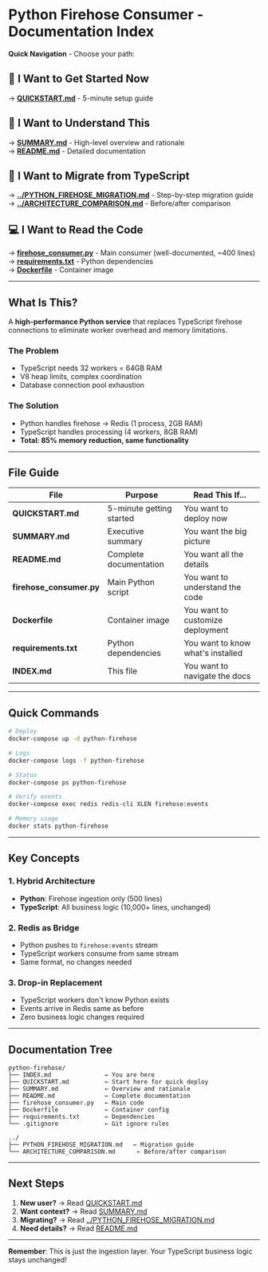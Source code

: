 # Python Firehose Consumer - Documentation Index

**Quick Navigation** - Choose your path:

## 🚀 I Want to Get Started Now
→ **[QUICKSTART.md](./QUICKSTART.md)** - 5-minute setup guide

## 📖 I Want to Understand This
→ **[SUMMARY.md](./SUMMARY.md)** - High-level overview and rationale  
→ **[README.md](./README.md)** - Detailed documentation

## 🔄 I Want to Migrate from TypeScript
→ **[../PYTHON_FIREHOSE_MIGRATION.md](../PYTHON_FIREHOSE_MIGRATION.md)** - Step-by-step migration guide  
→ **[../ARCHITECTURE_COMPARISON.md](../ARCHITECTURE_COMPARISON.md)** - Before/after comparison

## 💻 I Want to Read the Code
→ **[firehose_consumer.py](./firehose_consumer.py)** - Main consumer (well-documented, ~400 lines)  
→ **[requirements.txt](./requirements.txt)** - Python dependencies  
→ **[Dockerfile](./Dockerfile)** - Container image

---

## What Is This?

A **high-performance Python service** that replaces TypeScript firehose connections to eliminate worker overhead and memory limitations.

### The Problem
- TypeScript needs 32 workers = 64GB RAM
- V8 heap limits, complex coordination
- Database connection pool exhaustion

### The Solution
- Python handles firehose → Redis (1 process, 2GB RAM)
- TypeScript handles processing (4 workers, 8GB RAM)
- **Total: 85% memory reduction, same functionality**

---

## File Guide

| File | Purpose | Read This If... |
|------|---------|-----------------|
| **QUICKSTART.md** | 5-minute getting started | You want to deploy now |
| **SUMMARY.md** | Executive summary | You want the big picture |
| **README.md** | Complete documentation | You want all the details |
| **firehose_consumer.py** | Main Python script | You want to understand the code |
| **Dockerfile** | Container image | You want to customize deployment |
| **requirements.txt** | Python dependencies | You want to know what's installed |
| **INDEX.md** | This file | You want to navigate the docs |

---

## Quick Commands

```bash
# Deploy
docker-compose up -d python-firehose

# Logs
docker-compose logs -f python-firehose

# Status
docker-compose ps python-firehose

# Verify events
docker-compose exec redis redis-cli XLEN firehose:events

# Memory usage
docker stats python-firehose
```

---

## Key Concepts

### 1. Hybrid Architecture
- **Python**: Firehose ingestion only (500 lines)
- **TypeScript**: All business logic (10,000+ lines, unchanged)

### 2. Redis as Bridge
- Python pushes to `firehose:events` stream
- TypeScript workers consume from same stream
- Same format, no changes needed

### 3. Drop-in Replacement
- TypeScript workers don't know Python exists
- Events arrive in Redis same as before
- Zero business logic changes required

---

## Documentation Tree

```
python-firehose/
├── INDEX.md               ← You are here
├── QUICKSTART.md          ← Start here for quick deploy
├── SUMMARY.md             ← Overview and rationale
├── README.md              ← Complete documentation
├── firehose_consumer.py   ← Main code
├── Dockerfile             ← Container config
├── requirements.txt       ← Dependencies
└── .gitignore             ← Git ignore rules

../
├── PYTHON_FIREHOSE_MIGRATION.md   ← Migration guide
└── ARCHITECTURE_COMPARISON.md      ← Before/after comparison
```

---

## Next Steps

1. **New user?** → Read [QUICKSTART.md](./QUICKSTART.md)
2. **Want context?** → Read [SUMMARY.md](./SUMMARY.md)
3. **Migrating?** → Read [../PYTHON_FIREHOSE_MIGRATION.md](../PYTHON_FIREHOSE_MIGRATION.md)
4. **Need details?** → Read [README.md](./README.md)

---

**Remember**: This is just the ingestion layer. Your TypeScript business logic stays unchanged!
